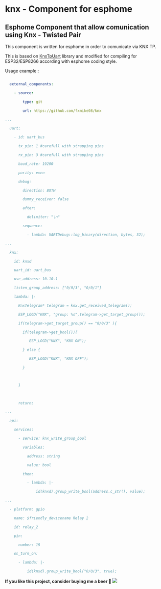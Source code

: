 # knx - Component for esphome
## Esphome Component that allow comunication using Knx - Twisted Pair

This component is written for esphome in order to comunicate via KNX TP.

This is based on [KnxTpUart](https://github.com/majuss/KnxTpUart) library and modified for compiling for ESP32/ESP8266 according with esphome coding style.


Usage example :
```yaml

  external_components:

    - source:

        type: git

        url: https://github.com/fxmike08/knx

...

  uart:

    - id: uart_bus

      tx_pin: 1 #carefull with strapping pins

      rx_pin: 3 #carefull with strapping pins

      baud_rate: 19200

      parity: even

      debug:

        direction: BOTH

        dummy_receiver: false

        after:

          delimiter: "\n"

        sequence:

          - lambda: UARTDebug::log_binary(direction, bytes, 32);

...

  knx:

    id: knxd

    uart_id: uart_bus

    use_address: 10.10.1

    listen_group_address: ["0/0/3", "0/0/1"]

    lambda: |-

      KnxTelegram* telegram = knx.get_received_telegram();

      ESP_LOGD("KNX", "group: %s",telegram->get_target_group());

      if(telegram->get_target_group() == "0/0/3" ){

        if(telegram->get_bool()){

           ESP_LOGD("KNX", "KNX ON");

        } else {

           ESP_LOGD("KNX", "KNX OFF");

        }

          

      }

        

      return;

...

  api:

    services:

      - service: knx_write_group_bool

        variables:

          address: string

          value: bool

        then: 

          - lambda: |-

              id(knxd).group_write_bool(address.c_str(), value);

...

  - platform: gpio

    name: $friendly_devicename Relay 2

    id: relay_2

    pin:

      number: 19

    on_turn_on:

      - lambda: |-

          id(knxd).group_write_bool("0/0/3", true);

```

**If you like this project, consider buying me a beer 🍺 <a href="https://paypal.me/fxmike08" target="_blank"><img src="https://img.shields.io/static/v1?logo=paypal&label=&message=donate&color=slategrey"></a>**
